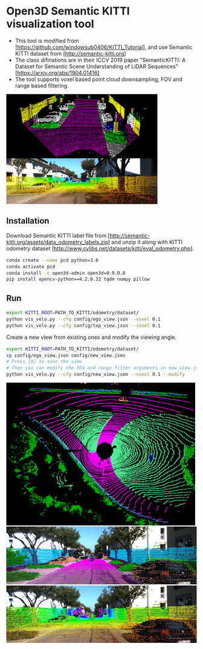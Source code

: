 # Open3D Semantic KITTI visualization tool

- This tool is modified from [https://github.com/windowsub0406/KITTI_Tutorial], and use Semantic KITTI dataset from [http://semantic-kitti.org]
- The class difinations are in their ICCV 2019 paper "SemanticKITTI: A Dataset for Semantic Scene Understanding of LiDAR Sequences" [https://arxiv.org/abs/1904.01416]
- The tool supports voxel based point cloud downsampling, FOV and range based filtering.

<img src="assets/semantic-kitti.gif">

## Installation

Download Semantic KITTI label file from [http://semantic-kitti.org/assets/data_odometry_labels.zip] and unzip it along with KITTI odometry dataset [http://www.cvlibs.net/datasets/kitti/eval_odometry.php].

```bash
conda create --name pcd python=3.6
conda activate pcd
conda install -c open3d-admin open3d=0.9.0.0
pip install opencv-python==4.2.0.32 tqdm numpy pillow
```

## Run

```bash
export KITTI_ROOT=PATH_TO_KITTI/odometry/dataset/
python vis_velo.py --cfg config/ego_view.json --voxel 0.1
python vis_velo.py --cfg config/top_view.json --voxel 0.1
```

Create a new view from existing ones and modify the viewing angle.

```bash
export KITTI_ROOT=PATH_TO_KITTI/odometry/dataset/
cp config/ego_view.json config/new_view.json
# Press [Q] to save the view
# Then you can modify the FOV and range filter arguments in new_view.json
python vis_velo.py --cfg config/new_view.json --voxel 0.1 --modify
```

<img src="assets/img_3d_00.png" width="500">
<img src="assets/img_semantic.jpg" width="800">
<img src="assets/img_depth.jpg" width="800" >